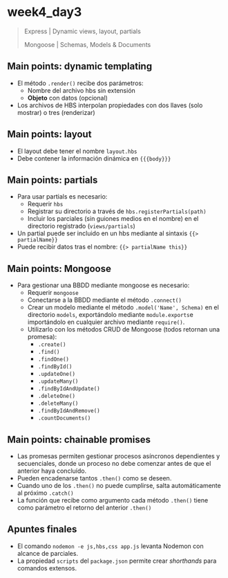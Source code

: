 # week4_day3

> Express | Dynamic views, layout, partials
>
> Mongoose | Schemas, Models & Documents

## Main points: dynamic templating

- El método `.render()` recibe dos parámetros:
  * Nombre del archivo hbs sin extensión
  * **Objeto** con datos (opcional)
- Los archivos de HBS interpolan propiedades con dos llaves (solo mostrar) o tres (renderizar)


## Main points: layout

- El layout debe tener el nombre `layout.hbs`
- Debe contener la información dinámica en `{{{body}}}`


## Main points: partials

- Para usar partials es necesario:
  * Requerir `hbs`
  * Registrar su directorio a través de `hbs.registerPartials(path)`
  * Incluir los parciales (sin guiones medios en el nombre) en el directorio registrado (`views/partials`)
- Un partial puede ser incluido en un hbs mediante al sintaxis `{{> partialName}}`
- Puede recibir datos tras el nombre: `{{> partialName this}}`


## Main points: Mongoose

- Para gestionar una BBDD mediante mongoose es necesario:
  * Requerir `mongoose`
  * Conectarse a la BBDD mediante el método `.connect()`
  * Crear un modelo mediante el método `.model('Name', Schema)` en el directorio `models`, exportándolo mediante `module.exports`e importándolo en cualquier archivo mediante `require()`.
  * Utilizarlo con los métodos CRUD de Mongoose (todos retornan una promesa):
    * `.create()`
    * `.find()`
    * `.findOne()`
    * `.findById()`
    * `.updateOne()`
    * `.updateMany()`
    * `.findByIdAndUpdate()`
    * `.deleteOne()`
    * `.deleteMany()`
    * `.findByIdAndRemove()`
    * `.countDocuments()`
    

## Main points: chainable promises

- Las promesas permiten gestionar procesos asíncronos dependientes y secuenciales, donde un proceso no debe comenzar antes de que el anterior haya concluído.
- Pueden encadenarse tantos `.then()` como se deseen.
- Cuando uno de los `.then()` no puede cumplirse, salta automáticamente al próximo `.catch()`
- La función que recibe como argumento cada método `.then()` tiene como parámetro el retorno del anterior `.then()`

## Apuntes finales

- El comando `nodemon -e js,hbs,css app.js` levanta Nodemon con alcance de parciales.
- La propiedad `scripts` del `package.json` permite crear *shorthands* para comandos extensos.
